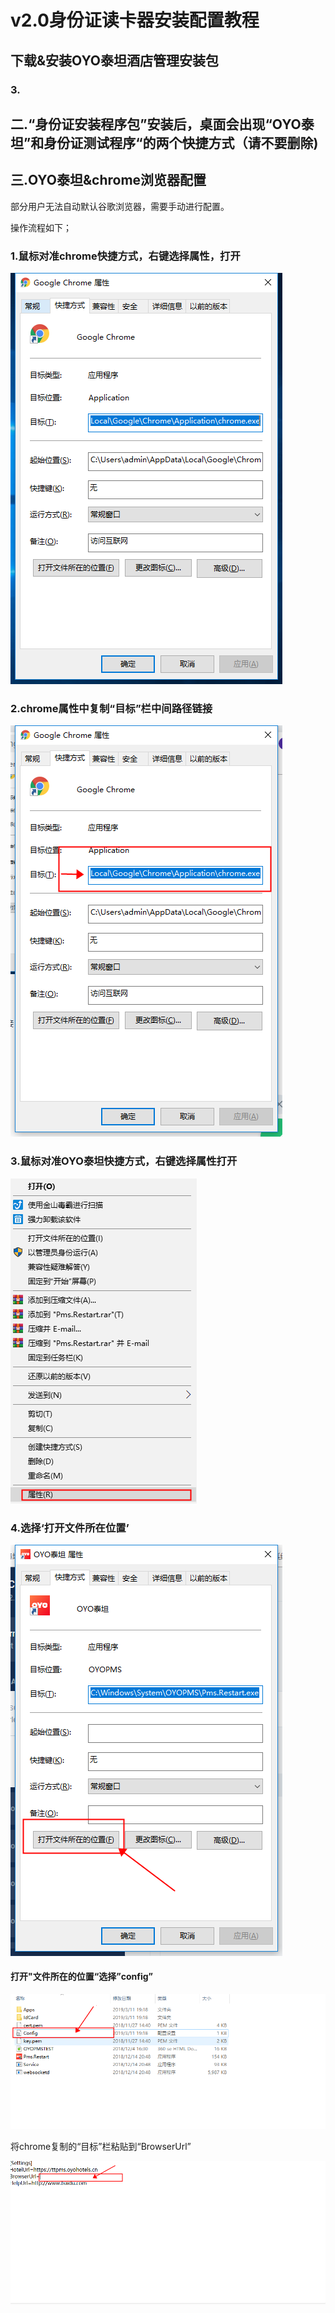 # v2.0身份证读卡器安装配置教程

## 下载&安装OYO泰坦酒店管理安装包

### 

### **3.**



## 二.“身份证安装程序包”安装后，桌面会出现“OYO泰坦”和身份证测试程序“的两个快捷方式（请不要删除\)



## 三.OYO泰坦&chrome浏览器配置

部分用户无法自动默认谷歌浏览器，需要手动进行配置。

操作流程如下；

### 1.鼠标对准chrome快捷方式，右键选择属性，打开

![&#x6253;&#x5F00;chrome&#x5C5E;&#x6027;](../../.gitbook/assets/image%20%28149%29.png)

                                      

### 2.chrome属性中复制“目标”栏中间路径链接

![&#x590D;&#x5236;&#x8DEF;&#x5F84;&#x4F4D;&#x7F6E;](../../.gitbook/assets/image%20%28255%29.png)

### 3.鼠标对准OYO泰坦快捷方式，右键选择属性打开

![](../../.gitbook/assets/image%20%28473%29.png)

### 4.选择‘打开文件所在位置’

![](../../.gitbook/assets/image%20%28487%29.png)

#### 

#### 打开"文件所在的位置“选择”config”

![](../../.gitbook/assets/image%20%28378%29.png)

将chrome复制的“目标”栏粘贴到“BrowserUrl”

![](../../.gitbook/assets/image%20%28227%29.png)



